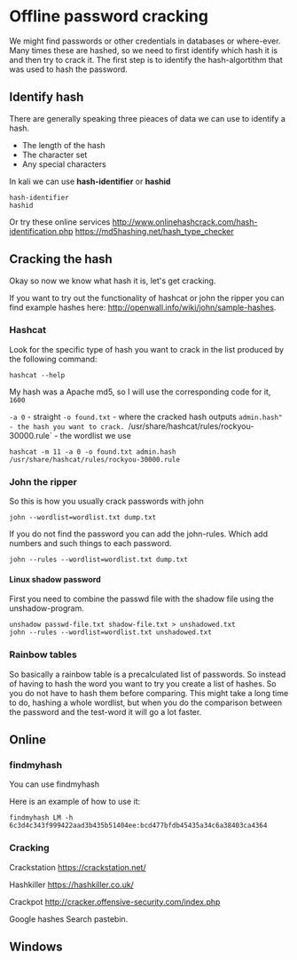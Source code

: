 # Offline password cracking 


We might find passwords or other credentials in databases or where-ever. Many times these are hashed, so we need to first identify which hash it is and then try to crack it. The first step is to identify the hash-algortithm that was used to hash the password.

## Identify hash

There are generally speaking three pieaces of data we can use to identify a hash.
- The length  of the hash
- The character set
- Any special characters



In kali we can use **hash-identifier** or **hashid**

```
hash-identifier 
hashid
```

Or try these online services
http://www.onlinehashcrack.com/hash-identification.php
https://md5hashing.net/hash_type_checker


## Cracking the hash

Okay so now we know what hash it is, let's get cracking.

If you want to try out the functionality of hashcat or john the ripper you can find example hashes here: http://openwall.info/wiki/john/sample-hashes.

### Hashcat

Look for the specific type of hash you want to crack in the list produced by the following command:

```
hashcat --help
```

My hash was a Apache md5, so I will use the corresponding code for it, `1600`

`-a 0` - straight
`-o found.txt` - where the cracked hash outputs
`admin.hash" - the hash you want to crack.
`/usr/share/hashcat/rules/rockyou-30000.rule` - the wordlist we use

```
hashcat -m 11 -a 0 -o found.txt admin.hash /usr/share/hashcat/rules/rockyou-30000.rule
```

### John the ripper

So this is how you usually crack passwords with john

```
john --wordlist=wordlist.txt dump.txt
```

If you do not find the password you can add the john-rules. Which add numbers and such things to each password.

```
john --rules --wordlist=wordlist.txt dump.txt
```


#### Linux shadow password

First you need to combine the passwd file with the shadow file using the unshadow-program.

```
unshadow passwd-file.txt shadow-file.txt > unshadowed.txt
john --rules --wordlist=wordlist.txt unshadowed.txt
```

### Rainbow tables

So basically a rainbow table is a precalculated list of passwords. So instead of having to hash the word you want to try you create a list of hashes. So you do not have to hash them before comparing. This might take a long time to do, hashing a whole wordlist, but when you do the comparison between the password and the test-word it will go a lot faster.




## Online

### findmyhash

You can use findmyhash 

Here is an example of how to use it:

```
findmyhash LM -h 6c3d4c343f999422aad3b435b51404ee:bcd477bfdb45435a34c6a38403ca4364
```

### Cracking
Crackstation
https://crackstation.net/

Hashkiller
https://hashkiller.co.uk/

Crackpot
http://cracker.offensive-security.com/index.php

Google hashes
Search pastebin.


## Windows 
